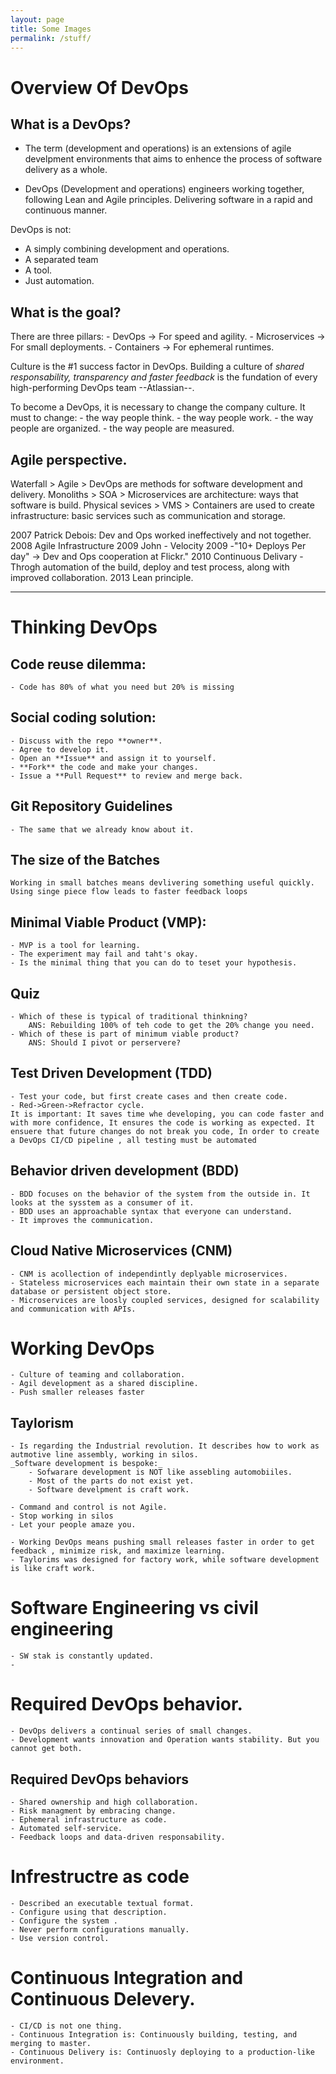 ```yaml
---
layout: page
title: Some Images
permalink: /stuff/
---
```


# Overview Of DevOps

## What is a DevOps?

- The term (development and operations) is an extensions of agile develpment environments that aims to enhence the process of software delivery as a whole.

- DevOps (Development and operations) engineers working together, following Lean and Agile principles. Delivering software in a rapid and continuous manner.

DevOps is not:
- A simply combining development and operations.
- A separated team
- A tool.
- Just automation.

## What is the goal?

There are three pillars:
    - DevOps         -> For speed and agility.
    - Microservices  -> For small deployments.
    - Containers     -> For ephemeral runtimes.


Culture is the #1 success factor in DevOps. Building a culture of *shared responsability, transparency and faster feedback* is the fundation of every high-performing DevOps team --Atlassian--.

To become a DevOps, it is necessary to change the company culture. It must to change:
    - the way people think.
    - the way people work.
    - the way people are organized.
    - the way people are measured.

## Agile perspective.
Waterfall > Agile > DevOps are methods for software development and delivery.
Monoliths > SOA > Microservices are architecture: ways that software is build.
Physical sevices > VMS > Containers are used to create infrastructure: basic services such as communication and storage.

2007 Patrick Debois: Dev and Ops worked ineffectively and not together.
2008 Agile Infrastructure
2009 John - Velocity 2009 -"10+ Deploys Per day" -> Dev and Ops cooperation at Flickr." 
2010 Continuous Delivary - Throgh automation of the build, deploy and test process, 
     along with improved collaboration.
2013 Lean principle.
 
---- 

# Thinking DevOps

## Code reuse dilemma:
    - Code has 80% of what you need but 20% is missing

## Social coding solution:
    - Discuss with the repo **owner**.
    - Agree to develop it.
    - Open an **Issue** and assign it to yourself.
    - **Fork** the code and make your changes.
    - Issue a **Pull Request** to review and merge back.

## Git Repository Guidelines
    - The same that we already know about it.

## The size of the Batches
    Working in small batches means devlivering something useful quickly.
    Using singe piece flow leads to faster feedback loops

## Minimal Viable Product (VMP):
    - MVP is a tool for learning.
    - The experiment may fail and taht's okay.
    - Is the minimal thing that you can do to teset your hypothesis.

## Quiz
    - Which of these is typical of traditional thinkning?
        ANS: Rebuilding 100% of teh code to get the 20% change you need.
    - Which of these is part of minimum viable product?
        ANS: Should I pivot or perservere?

## Test Driven Development (TDD)
    - Test your code, but first create cases and then create code.
    - Red->Green->Refractor cycle. 
    It is important: It saves time whe developing, you can code faster and with more confidence, It ensures the code is working as expected. It ensuere that future changes do not break you code, In order to create a DevOps CI/CD pipeline , all testing must be automated

## Behavior driven development (BDD)
    - BDD focuses on the behavior of the system from the outside in. It looks at the sysstem as a consumer of it.
    - BDD uses an approachable syntax that everyone can understand.
    - It improves the communication.

## Cloud Native Microservices (CNM)
    - CNM is acollection of independintly deplyable microservices.
    - Stateless microservices each maintain their own state in a separate database or persistent object store.
    - Microservices are loosly coupled services, designed for scalability and communication with APIs.

# Working DevOps
    - Culture of teaming and collaboration.
    - Agil development as a shared discipline.
    - Push smaller releases faster

## Taylorism
    - Is regarding the Industrial revolution. It describes how to work as autmotive line assembly, working in silos.
    _Software development is bespoke:_
        - Sofwarare development is NOT like assebling automobiiles.
        - Most of the parts do not exist yet.
        - Software develpment is craft work.

    - Command and control is not Agile.
    - Stop working in silos
    - Let your people amaze you.

    - Working DevOps means pushing small releases faster in order to get feedback , minimize risk, and maximize learning.
    - Taylorims was designed for factory work, while software development is like craft work.

# Software Engineering vs civil engineering
    - SW stak is constantly updated.
    - 
# Required DevOps behavior.
    - DevOps delivers a continual series of small changes.
    - Development wants innovation and Operation wants stability. But you cannot get both.
    
## Required DevOps behaviors
    - Shared ownership and high collaboration.
    - Risk managment by embracing change.
    - Ephemeral infrastructure as code.
    - Automated self-service.
    - Feedback loops and data-driven responsability.

# Infrestructre as code
    - Described an executable textual format.
    - Configure using that description.
    - Configure the system .
    - Never perform configurations manually.
    - Use version control.

# Continuous Integration and Continuous Delevery.
    - CI/CD is not one thing.
    - Continuous Integration is: Continuously building, testing, and merging to master.
    - Continuous Delivery is: Continuosly deploying to a production-like environment.





